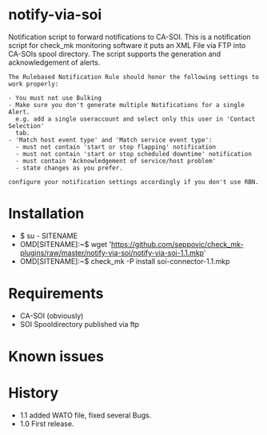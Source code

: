 # notify-via-soi
Notification script to forward notifications to CA-SOI.
    This is a notification script for check_mk monitoring software
    it puts an XML File via FTP into CA-SOIs spool directory.
    The script supports the generation and acknowledgement of alerts.

    The Rulebased Notification Rule should honor the following settings to work properly:

    - You must not use Bulking
    - Make sure you don't generate multiple Notifications for a single Alert.
      e.g. add a single useraccount and select only this user in 'Contact Selection'
      tab.
    - 'Match host event type' and 'Match service event type':
      - must not contain 'start or stop flapping' notification
      - must not contain 'start or stop scheduled downtime' notification
      - must contain 'Acknowledgement of service/host problem'
      - state changes as you prefer.

    configure your notification settings accordingly if you don't use RBN.


# Installation
* $ su - SITENAME
* OMD[SITENAME]:~$ wget 'https://github.com/seppovic/check_mk-plugins/raw/master/notify-via-soi/notify-via-soi-1.1.mkp'
* OMD[SITENAME]:~$ check_mk -P install soi-connector-1.1.mkp

# Requirements
* CA-SOI (obviously)
* SOI Spooldirectory published via ftp

# Known issues

# History
* 1.1   added WATO file, fixed several Bugs.
* 1.0   First release.
